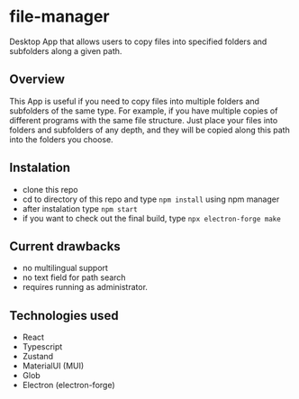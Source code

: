 # file-manager
Desktop App that allows users to copy files into specified folders and subfolders along a given path.

## Overview
This App is useful if you need to copy files into multiple folders and subfolders of the same type. For example, if you have multiple copies of different programs with the same file structure. Just place your files into folders and subfolders of any depth, and they will be copied along this path into the folders you choose.

## Instalation
- clone this repo
- cd to directory of this repo and type `npm install` using npm manager
- after instalation type `npm start`
- if you want to check out the final build, type `npx electron-forge make`

## Current drawbacks 
- no multilingual support
- no text field for path search
- requires running as administrator.

## Technologies used
- React
- Typescript
- Zustand
- MaterialUI (MUI)
- Glob
- Electron (electron-forge)
